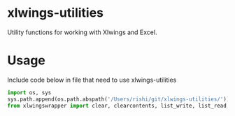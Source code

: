 # xlwings-utilities

Utility functions for working with Xlwings and Excel.

# Usage

Include code below in file that need to use xlwings-utilities

```py
import os, sys
sys.path.append(os.path.abspath('/Users/rishi/git/xlwings-utilities/')) # This should be the path to the local repo
from xlwingswrapper import clear, clearcontents, list_write, list_read, df_read, df_write
```
